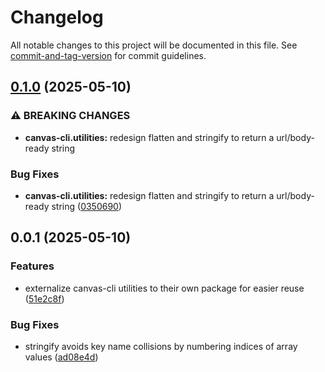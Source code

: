# Changelog

All notable changes to this project will be documented in this file. See [commit-and-tag-version](https://github.com/absolute-version/commit-and-tag-version) for commit guidelines.

## [0.1.0](https://github.com/groton-school/canvas-cli/compare/utilities/0.0.1...utilities/0.1.0) (2025-05-10)


### ⚠ BREAKING CHANGES

* **canvas-cli.utilities:** redesign flatten and stringify to return a url/body-ready string

### Bug Fixes

* **canvas-cli.utilities:** redesign flatten and stringify to return a url/body-ready string ([0350690](https://github.com/groton-school/canvas-cli/commit/035069068cd37cc669cfb856226e728bbfbd288b))

## 0.0.1 (2025-05-10)


### Features

* externalize canvas-cli utilities to their own package for easier reuse ([51e2c8f](https://github.com/groton-school/canvas-cli/commit/51e2c8fb06d6235a53f8b3d1b5a167a99b9db659))


### Bug Fixes

* stringify avoids key name collisions by numbering indices of array values ([ad08e4d](https://github.com/groton-school/canvas-cli/commit/ad08e4d7bec7124c91055b30f9584ba2d472589a))

